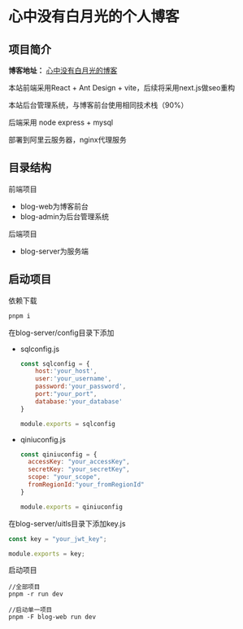 # 心中没有白月光的个人博客

## 项目简介

**博客地址：** [心中没有白月光的博客](https://www.xzmybyg.cn/)

本站前端采用React + Ant Design + vite，后续将采用next.js做seo重构

本站后台管理系统，与博客前台使用相同技术栈（90%）

后端采用 node express + mysql

部署到阿里云服务器，nginx代理服务

## 目录结构

前端项目
- blog-web为博客前台
- blog-admin为后台管理系统

后端项目
- blog-server为服务端

## 启动项目

依赖下载

```cmd
pnpm i
```

在blog-server/config目录下添加

- sqlconfig.js

  ```js
  const sqlconfig = {
      host:'your_host',
      user:'your_username',
      password:'your_password',
      port:"your_port",
      database:'your_database'
  }
  
  module.exports = sqlconfig
  ```

  

- qiniuconfig.js

  ```js
  const qiniuconfig = {
    accessKey: "your_accessKey",
    secretKey: "your_secretKey",
    scope: "your_scope",
    fromRegionId:"your_fromRegionId"
  }
  
  module.exports = qiniuconfig
  ```

  

在blog-server/uitls目录下添加key.js

```js
const key = "your_jwt_key";

module.exports = key;
```

启动项目

```
//全部项目
pnpm -r run dev

//启动单一项目
pnpm -F blog-web run dev
```

